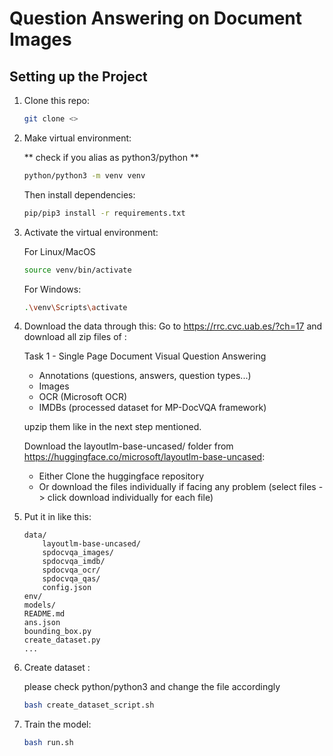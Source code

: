 # Question Answering on Document Images

## Setting up the Project

1. Clone this repo:

   ```bash
   git clone <>
   ```

2. Make virtual environment:

   ** check if you alias as python3/python **

   ```bash
   python/python3 -m venv venv
   ```

   Then install dependencies:

   ```bash
   pip/pip3 install -r requirements.txt
   ```

3. Activate the virtual environment:

   For Linux/MacOS

   ```bash
   source venv/bin/activate
   ```

   For Windows:

   ```bash
   .\venv\Scripts\activate
   ```

4. Download the data through this:
   Go to https://rrc.cvc.uab.es/?ch=17
   and download all zip files of :

   Task 1 - Single Page Document Visual Question Answering

   - Annotations (questions, answers, question types...)
   - Images
   - OCR (Microsoft OCR)
   - IMDBs (processed dataset for MP-DocVQA framework)

   upzip them like in the next step mentioned.

   Download the layoutlm-base-uncased/ folder from https://huggingface.co/microsoft/layoutlm-base-uncased:

   - Either Clone the huggingface repository
   - Or download the files individually if facing any problem (select files -> click download individually for each file)

5. Put it in like this:

   ```
   data/
       layoutlm-base-uncased/
       spdocvqa_images/
       spdocvqa_imdb/
       spdocvqa_ocr/
       spdocvqa_qas/
       config.json
   env/
   models/
   README.md
   ans.json
   bounding_box.py
   create_dataset.py
   ...
   ```

6. Create dataset :

   please check python/python3 and change the file accordingly

   ```bash
   bash create_dataset_script.sh
   ```

7. Train the model:

   ```bash
   bash run.sh
   ```
